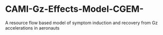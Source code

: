 # CAMI-Gz-Effects-Model-CGEM-
A resource flow based model of symptom induction and recovery from Gz accelerations in aeronauts
